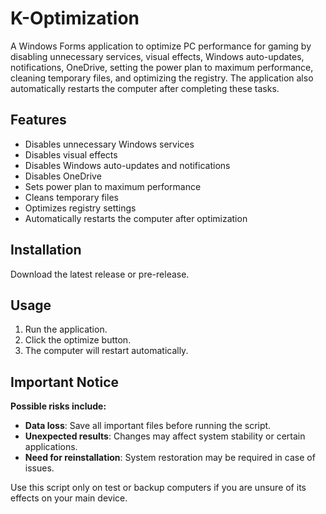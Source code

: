# K-Optimization


A Windows Forms application to optimize PC performance for gaming by disabling unnecessary services, visual effects, Windows auto-updates, notifications, OneDrive, setting the power plan to maximum performance, cleaning temporary files, and optimizing the registry. The application also automatically restarts the computer after completing these tasks.

## Features

- Disables unnecessary Windows services
- Disables visual effects
- Disables Windows auto-updates and notifications
- Disables OneDrive
- Sets power plan to maximum performance
- Cleans temporary files
- Optimizes registry settings
- Automatically restarts the computer after optimization

## Installation

 Download the latest release or pre-release.

## Usage

1. Run the application.
2. Click the optimize button.
3. The computer will restart automatically.

## Important Notice

**Possible risks include:**

- **Data loss**: Save all important files before running the script.
- **Unexpected results**: Changes may affect system stability or certain applications.
- **Need for reinstallation**: System restoration may be required in case of issues.

Use this script only on test or backup computers if you are unsure of its effects on your main device.
